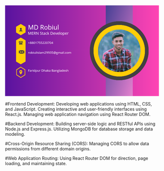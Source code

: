 

![Header](https://raw.githubusercontent.com/Robiul704/Robiul704/main/20231209_005523_0000.png)

#Frontend Development:
Developing web applications using HTML, CSS, and JavaScript.
Creating interactive and user-friendly interfaces using React.js.
Managing web application navigation using React Router DOM.

#Backend Development:
Building server-side logic and RESTful APIs using Node.js and Express.js.
Utilizing MongoDB for database storage and data modeling.

#Cross-Origin Resource Sharing (CORS):
Managing CORS to allow data permissions from different domain origins.

#Web Application Routing:
Using React Router DOM for direction, page loading, and maintaining state.
